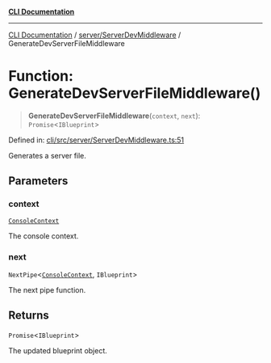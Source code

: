 [**CLI Documentation**](../../../README.md)

***

[CLI Documentation](../../../README.md) / [server/ServerDevMiddleware](../README.md) / GenerateDevServerFileMiddleware

# Function: GenerateDevServerFileMiddleware()

> **GenerateDevServerFileMiddleware**(`context`, `next`): `Promise`\<`IBlueprint`\>

Defined in: [cli/src/server/ServerDevMiddleware.ts:51](https://github.com/stonemjs/cli/blob/f139573d7f6e29779d41fb031ed261bfcad59d09/src/server/ServerDevMiddleware.ts#L51)

Generates a server file.

## Parameters

### context

[`ConsoleContext`](../../../declarations/interfaces/ConsoleContext.md)

The console context.

### next

`NextPipe`\<[`ConsoleContext`](../../../declarations/interfaces/ConsoleContext.md), `IBlueprint`\>

The next pipe function.

## Returns

`Promise`\<`IBlueprint`\>

The updated blueprint object.
